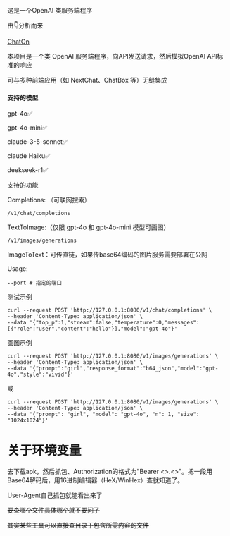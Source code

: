 这是一个OpenAI 类服务端程序

由👇分析而来

  <a href="https://play.google.com/store/apps/details?id=ai.chat.gpt.bot">ChatOn</a>


本项目是一个类 OpenAI 服务端程序，向API发送请求，然后模拟OpenAI API标准的响应

可与多种前端应用（如 NextChat、ChatBox 等）无缝集成


#### 支持的模型

gpt-4o✅

gpt-4o-mini✅

claude-3-5-sonnet✅

claude Haiku✅

deekseek-r1✅

支持的功能

Completions: （可联网搜索）

	/v1/chat/completions


TextToImage:（仅限 gpt-4o 和 gpt-4o-mini 模型可画图）

	/v1/images/generations

ImageToText：可传直链，如果传base64编码的图片服务需要部署在公网

Usage:

	--port # 指定的端口
 
测试示例

 	curl --request POST 'http://127.0.0.1:8080/v1/chat/completions' \
 	--header 'Content-Type: application/json' \
 	--data '{"top_p":1,"stream":false,"temperature":0,"messages":[{"role":"user","content":"hello"}],"model":"gpt-4o"}'
  
画图示例

	curl --request POST 'http://127.0.0.1:8080/v1/images/generations' \
	--header 'Content-Type: application/json' \
	--data '{"prompt":"girl","response_format":"b64_json","model":"gpt-4o","style":"vivid"}'
 
或

 	curl --request POST 'http://127.0.0.1:8080/v1/images/generations' \
	--header 'Content-Type: application/json' \
	--data '{"prompt": "girl", "model": "gpt-4o", "n": 1, "size": "1024x1024"}'

# 关于环境变量

去下载apk，然后抓包、Authorization的格式为"Bearer <>.<>"。把一段用Base64解码后，用16进制编辑器（HeX/WinHex）查就知道了。

User-Agent自己抓包就能看出来了

~~要查哪个文件具体哪个就不要问了~~

~~其实某些工具可以直接查目录下包含所需内容的文件~~
